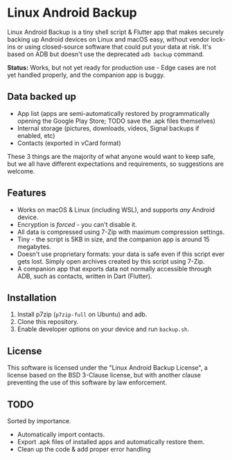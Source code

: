 # Linux Android Backup

Linux Android Backup is a tiny shell script & Flutter app that makes securely backing up Android devices on Linux and macOS easy, without vendor lock-ins or using closed-source software that could put your data at risk. It's based on ADB but doesn't use the deprecated `adb backup` command.

**Status:** Works, but not yet ready for production use - Edge cases are not yet handled properly, and the companion app is buggy.

## Data backed up

- App list (apps are semi-automatically restored by programmatically opening the Google Play Store; TODO save the .apk files themselves)
- Internal storage (pictures, downloads, videos, Signal backups if enabled, etc)
- Contacts (exported in vCard format)

These 3 things are the majority of what anyone would want to keep safe, but we all have different expectations and requirements, so suggestions are welcome.

## Features

- Works on macOS & Linux (including WSL), and supports *any* Android device.
- Encryption is *forced* - you can't disable it.
- All data is compressed using 7-Zip with maximum compression settings.
- Tiny - the script is 5KB in size, and the companion app is around 15 megabytes.
- Doesn't use proprietary formats: your data is safe even if this script ever gets lost. Simply open archives created by this script using 7-Zip.
- A companion app that exports data not normally accessible through ADB, such as contacts, written in Dart (Flutter).

## Installation

1. Install p7zip (`p7zip-full` on Ubuntu) and adb.
2. Clone this repository.
3. Enable developer options on your device and run `backup.sh`.

## License

This software is licensed under the "Linux Android Backup License", a license based on the BSD 3-Clause license, but with another clause preventing the use of this software by law enforcement.

## TODO

Sorted by importance.

- Automatically import contacts.
- Export .apk files of installed apps and automatically restore them.
- Clean up the code & add proper error handling
